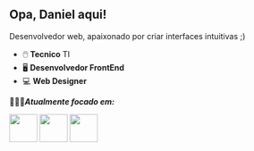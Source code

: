 ## Opa, Daniel aqui!
Desenvolvedor web, apaixonado por criar interfaces intuitivas ;)

- 🖱️ **Tecnico** TI
- 🖥️ **Desenvolvedor FrontEnd**
- 💻 **Web Designer**

👨🏾‍💻***Atualmente focado em:***
<div display="inline">
<img width="50px" height="50px" src="https://cdn.jsdelivr.net/gh/devicons/devicon@latest/icons/javascript/javascript-original.svg" />
<img width="50px" height="50px" src="https://cdn.jsdelivr.net/gh/devicons/devicon@latest/icons/html5/html5-original.svg" />
<img width="50px" height="50px" src="https://cdn.jsdelivr.net/gh/devicons/devicon@latest/icons/css3/css3-original.svg" />

</div>
